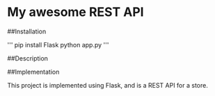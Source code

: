 # My awesome REST API

##Installation

'''
pip install Flask
python app.py
'''

##Description


##Implementation

This project is implemented using Flask, and is a REST API for a store.
